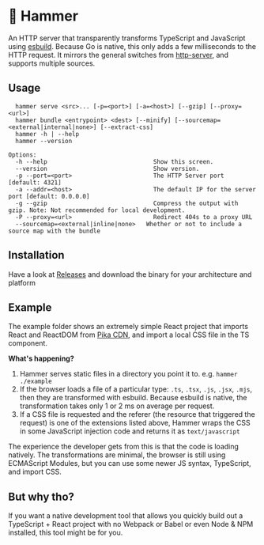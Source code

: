 # 🔨 Hammer

An HTTP server that transparently transforms TypeScript and JavaScript using [esbuild](https://github.com/evanw/esbuild). Because Go is native, this only adds a few milliseconds to the HTTP request. It mirrors the general switches from [http-server](https://github.com/http-party/http-server), and supports multiple sources.

## Usage

```
  hammer serve <src>... [-p=<port>] [-a=<host>] [--gzip] [--proxy=<url>]
  hammer bundle <entrypoint> <dest> [--minify] [--sourcemap=<external|internal|none>] [--extract-css]
  hammer -h | --help
  hammer --version

Options:
  -h --help                              Show this screen.
  --version                              Show version.
  -p --port=<port>                       The HTTP Server port [default: 4321]
  -a --addr=<host>                       The default IP for the server port [default: 0.0.0.0]
  -g --gzip                              Compress the output with gzip. Note: Not recommended for local development.
  -P --proxy=<url>                       Redirect 404s to a proxy URL
  --sourcemap=<external|inline|none>   Whether or not to include a source map with the bundle
```

## Installation

Have a look at [Releases](https://github.com/LukeChannings/hammer/releases/) and download the binary for your architecture and platform

## Example

The example folder shows an extremely simple React project that imports React and ReactDOM from [Pika CDN](https://www.pika.dev/), and import a local CSS file in the TS component.

**What's happening?**

1. Hammer serves static files in a directory you point it to. e.g. `hammer ./example`
2. If the browser loads a file of a particular type: `.ts`, `.tsx`, `.js`, `.jsx`, `.mjs`, then they are transformed with esbuild. Because esbuild is native, the transformation takes only 1 or 2 ms on average per request.
3. If a CSS file is requested and the referer (the resource that triggered the request) is one of the extensions listed above, Hammer wraps the CSS in some JavaScript injection code and returns it as `text/javascript`

The experience the developer gets from this is that the code is loading natively. The transformations are minimal, the browser is still using ECMAScript Modules, but you can use some newer JS syntax, TypeScript, and import CSS.

## But why tho?

If you want a native development tool that allows you quickly build out a TypeScript + React project with no Webpack or Babel or even Node & NPM installed, this tool might be for you.
